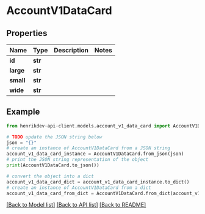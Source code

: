 # AccountV1DataCard


## Properties

Name | Type | Description | Notes
------------ | ------------- | ------------- | -------------
**id** | **str** |  | 
**large** | **str** |  | 
**small** | **str** |  | 
**wide** | **str** |  | 

## Example

```python
from henrikdev-api-client.models.account_v1_data_card import AccountV1DataCard

# TODO update the JSON string below
json = "{}"
# create an instance of AccountV1DataCard from a JSON string
account_v1_data_card_instance = AccountV1DataCard.from_json(json)
# print the JSON string representation of the object
print(AccountV1DataCard.to_json())

# convert the object into a dict
account_v1_data_card_dict = account_v1_data_card_instance.to_dict()
# create an instance of AccountV1DataCard from a dict
account_v1_data_card_from_dict = AccountV1DataCard.from_dict(account_v1_data_card_dict)
```
[[Back to Model list]](../README.md#documentation-for-models) [[Back to API list]](../README.md#documentation-for-api-endpoints) [[Back to README]](../README.md)


